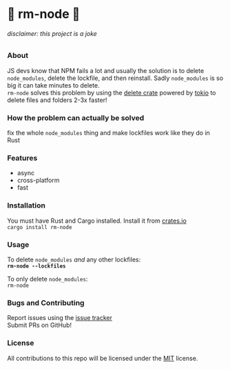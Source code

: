 # 🚀 rm-node 🚀
###### disclaimer: this project is a joke

### About

JS devs know that NPM fails a lot and usually the solution is to delete `node_modules`, delete the lockfile, and then reinstall. Sadly
`node_modules` is so big it can take minutes to delete. <br>
`rm-node` solves this problem by using the [delete crate](https://github.com/XtremeDevX/delete) powered by [tokio](https://github.com/tokio-rs/tokio) to delete files and folders 2-3x faster!

### How the problem can actually be solved
fix the whole `node_modules` thing and make lockfiles work like they do in Rust

### Features
- async
- cross-platform
- fast

### Installation

You must have Rust and Cargo installed. Install it from [crates.io](https://crates.io/crates/rm-node) <br>
`cargo install rm-node`

### Usage

To delete `node_modules` _and_ any other lockfiles: <br>
**`rm-node --lockfiles`**

To only delete `node_modules`: <br>
`rm-node`

### Bugs and Contributing

Report issues using the [issue tracker](https://github.com/samarmohan/rm-node/issues/new) <br>
Submit PRs on GitHub!

### License
All contributions to this repo will be licensed under the [MIT](https://github.com/samarmohan/rm-node/blob/main/LICENSE) license.
